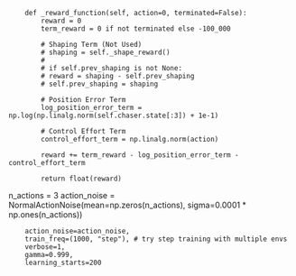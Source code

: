 ```{python}
    def _reward_function(self, action=0, terminated=False):
        reward = 0
        term_reward = 0 if not terminated else -100_000

        # Shaping Term (Not Used)
        # shaping = self._shape_reward()
        #
        # if self.prev_shaping is not None:
        # reward = shaping - self.prev_shaping
        # self.prev_shaping = shaping

        # Position Error Term
        log_position_error_term = np.log(np.linalg.norm(self.chaser.state[:3]) + 1e-1)

        # Control Effort Term
        control_effort_term = np.linalg.norm(action)

        reward += term_reward - log_position_error_term - control_effort_term

        return float(reward)

```



n_actions = 3
action_noise = NormalActionNoise(mean=np.zeros(n_actions), sigma=0.0001 * np.ones(n_actions))

        action_noise=action_noise,
        train_freq=(1000, "step"), # try step training with multiple envs
        verbose=1,
        gamma=0.999,
        learning_starts=200